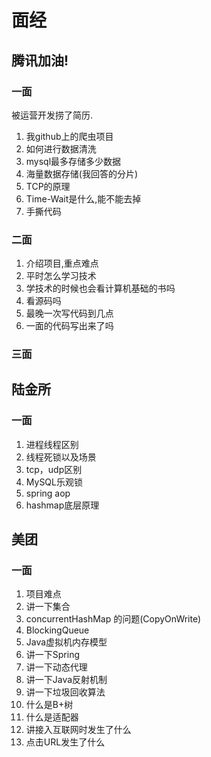 # 面经

## 腾讯加油!

### 一面

被运营开发捞了简历.

1. 我github上的爬虫项目
2. 如何进行数据清洗
3. mysql最多存储多少数据
4. 海量数据存储(我回答的分片)
5. TCP的原理
6. Time-Wait是什么,能不能去掉
7. 手撕代码

### 二面

1. 介绍项目,重点难点
2. 平时怎么学习技术
3. 学技术的时候也会看计算机基础的书吗
4. 看源码吗
5. 最晚一次写代码到几点
6. 一面的代码写出来了吗

### 三面

## 陆金所

### 一面

1. 进程线程区别
2. 线程死锁以及场景
3. tcp，udp区别
4. MySQL乐观锁
5. spring aop
6. hashmap底层原理

## 美团

### 一面

1. 项目难点
2. 讲一下集合
3. concurrentHashMap 的问题(CopyOnWrite)
4. BlockingQueue
5. Java虚拟机内存模型
6. 讲一下Spring
7. 讲一下动态代理
8. 讲一下Java反射机制
9. 讲一下垃圾回收算法
10. 什么是B+树
11. 什么是适配器
12. 讲接入互联网时发生了什么
13. 点击URL发生了什么